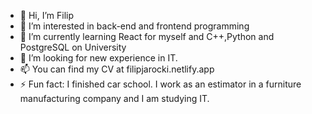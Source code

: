 - 👋 Hi, I’m Filip
- 👀 I’m interested in back-end and frontend programming
- 🌱 I’m currently learning React for myself and C++,Python and PostgreSQL on University
- 💞️ I’m looking for new experience in IT.
- 📫 You can find my CV at filipjarocki.netlify.app
- ⚡ Fun fact: I finished car school. I work as an estimator in a furniture manufacturing company and I am studying IT.

<!---
Jaros-777/Jaros-777 is a ✨ special ✨ repository because its `README.md` (this file) appears on your GitHub profile.
You can click the Preview link to take a look at your changes.
--->
